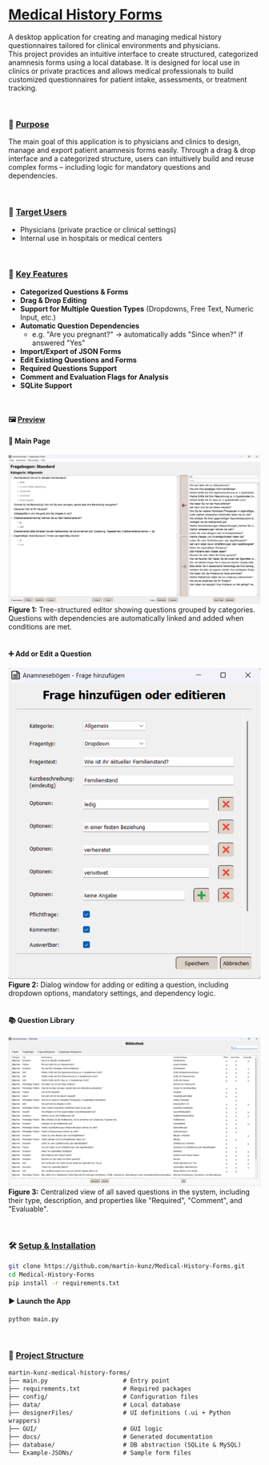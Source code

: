# <ins>Medical History Forms</ins>

A desktop application for creating and managing medical history questionnaires tailored for clinical environments and physicians.<br>
This project provides an intuitive interface to create structured, categorized anamnesis forms using a local database. It is designed for local use in clinics or private practices and allows medical professionals to build customized questionnaires for patient intake, assessments, or treatment tracking.

<br>

### 🎯 <ins>Purpose</ins>
The main goal of this application is to physicians and clinics to design, manage and export patient anamnesis forms easily. Through a drag & drop interface and a categorized structure, users can intuitively build and reuse complex forms – including logic for mandatory questions and dependencies.

<br>

### 👥 <ins>Target Users</ins>
- Physicians (private practice or clinical settings)
- Internal use in hospitals or medical centers

<br>

### 🧩 <ins>Key Features</ins>
- **Categorized Questions & Forms**
- **Drag & Drop Editing**
- **Support for Multiple Question Types** (Dropdowns, Free Text, Numeric Input, etc.)
- **Automatic Question Dependencies**
  - e.g. "Are you pregnant?" → automatically adds "Since when?" if answered "Yes"
- **Import/Export of JSON Forms**
- **Edit Existing Questions and Forms**
- **Required Questions Support**
- **Comment and Evaluation Flags for Analysis**
- **SQLite Support**

<br>

#### 🖼️️ <ins>Preview</ins>

#### 🧾 Main Page
![main_page](./images/Main-Page.png)
**Figure 1:** Tree-structured editor showing questions grouped by categories. Questions with dependencies are automatically linked and added when conditions are met.<br><br>

#### ➕ Add or Edit a Question
![add-edit_question](./images/Add-Edit-Question.png)
**Figure 2:** Dialog window for adding or editing a question, including dropdown options, mandatory settings, and dependency logic.<br><br>

#### 📚 Question Library
![question_library](./images/Library.png)
**Figure 3:** Centralized view of all saved questions in the system, including their type, description, and properties like "Required", "Comment", and "Evaluable".

<br>

### 🛠️ <ins>Setup & Installation</ins>

```bash
git clone https://github.com/martin-kunz/Medical-History-Forms.git
cd Medical-History-Forms
pip install -r requirements.txt
```

#### ▶️ Launch the App

```bash
python main.py
```

<br>

### 📁 <ins>Project Structure</ins>

```
martin-kunz-medical-history-forms/
├── main.py                     # Entry point
├── requirements.txt            # Required packages
├── config/                     # Configuration files
├── data/                       # Local database
├── designerFiles/              # UI definitions (.ui + Python wrappers)
├── GUI/                        # GUI logic
├── docs/                       # Generated documentation
├── database/                   # DB abstraction (SQLite & MySQL)
└── Example-JSONs/              # Sample form files
```
